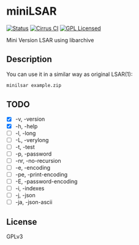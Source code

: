 miniLSAR
========
[![Status](https://img.shields.io/badge/status-prealpha-lightgrey.svg)]()
[![Cirrus CI](https://api.cirrus-ci.com/github/neverwin/miniLSAR.svg?branch=master)](https://cirrus-ci.com/github/neverwin/miniLSAR)
[![GPL Licensed](https://img.shields.io/badge/License-GPL-blue.svg?style=flat)](https://opensource.org/licenses/GPL-3.0)

Mini Version LSAR using libarchive

## Description

You can use it in a similar way as original LSAR(1):

```bash
minilsar example.zip
```

## TODO

* [x] -v, -version
* [x] -h, -help
* [ ] -l, -long
* [ ] -L, -verylong
* [ ] -t, -test
* [ ] -p, -password
* [ ] -nr, -no-recursion
* [ ] -e, -encoding
* [ ] -pe, -print-encoding
* [ ] -E, -password-encoding
* [ ] -i, -indexes
* [ ] -j, -json
* [ ] -ja, -json-ascii

## License

GPLv3